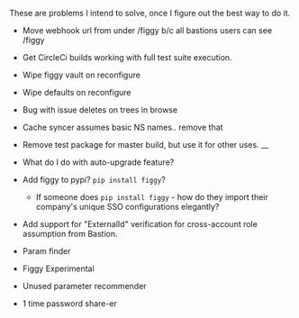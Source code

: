 These are problems I intend to solve, once I figure out the best way to do it.

- Move webhook url from under /figgy b/c all bastions users can see /figgy

- Get CircleCi builds working with full test suite execution.

- Wipe figgy vault on reconfigure 
- Wipe defaults on reconfigure
- Bug with issue deletes on trees in browse
- Cache syncer assumes basic NS names.. remove that
- Remove test package for master build, but use it for other uses.
__
   
- What do I do with auto-upgrade feature?

- Add figgy to pypi? `pip install figgy`?
    - If someone does `pip install figgy` - how do they import their company's unique SSO configurations elegantly?

- Add support for "ExternalId" verification for cross-account role assumption from Bastion.

- Param finder

- Figgy Experimental

- Unused parameter recommender

- 1 time password share-er